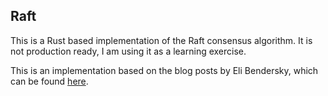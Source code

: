 ## Raft

This is a Rust based implementation of the Raft consensus algorithm. It is not production ready, I am using it as a learning exercise.

This is an implementation based on the blog posts by Eli Bendersky, which can be found [here](https://eli.thegreenplace.net/2020/implementing-raft-part-0-introduction/).
